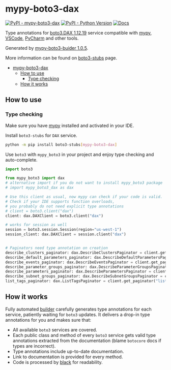 # mypy-boto3-dax

[![PyPI - mypy-boto3-dax](https://img.shields.io/pypi/v/mypy-boto3-dax.svg?color=blue)](https://pypi.org/project/mypy-boto3-dax)
[![PyPI - Python Version](https://img.shields.io/pypi/pyversions/mypy-boto3-dax.svg?color=blue)](https://pypi.org/project/mypy-boto3-dax)
[![Docs](https://img.shields.io/readthedocs/mypy-boto3-builder.svg?color=blue)](https://mypy-boto3-builder.readthedocs.io/)

Type annotations for
[boto3.DAX 1.12.19](https://boto3.amazonaws.com/v1/documentation/api/1.12.19/reference/services/dax.html#DAX) service
compatible with [mypy](https://github.com/python/mypy), [VSCode](https://code.visualstudio.com/),
[PyCharm](https://www.jetbrains.com/pycharm/) and other tools.

Generated by [mypy-boto3-buider 1.0.5](https://github.com/vemel/mypy_boto3_builder).

More information can be found on [boto3-stubs](https://pypi.org/project/boto3-stubs/) page.

- [mypy-boto3-dax](#mypy-boto3-dax)
  - [How to use](#how-to-use)
    - [Type checking](#type-checking)
  - [How it works](#how-it-works)

## How to use

### Type checking

Make sure you have [mypy](https://github.com/python/mypy) installed and activated in your IDE.

Install `boto3-stubs` for `DAX` service.

```bash
python -m pip install boto3-stubs[mypy-boto3-dax]
```

Use `boto3` with `mypy_boto3` in your project and enjoy type checking and auto-complete.

```python
import boto3

from mypy_boto3 import dax
# alternative import if you do not want to install mypy_boto3 package
# import mypy_boto3_dax as dax

# Use this client as usual, now mypy can check if your code is valid.
# Check if your IDE supports function overloads,
# you probably do not need explicit type annotations
# client = boto3.client("dax")
client: dax.DAXClient = boto3.client("dax")

# works for session as well
session = boto3.session.Session(region="us-west-1")
session_client: dax.DAXClient = session.client("dax")


# Paginators need type annotation on creation
describe_clusters_paginator: dax.DescribeClustersPaginator = client.get_paginator("describe_clusters")
describe_default_parameters_paginator: dax.DescribeDefaultParametersPaginator = client.get_paginator("describe_default_parameters")
describe_events_paginator: dax.DescribeEventsPaginator = client.get_paginator("describe_events")
describe_parameter_groups_paginator: dax.DescribeParameterGroupsPaginator = client.get_paginator("describe_parameter_groups")
describe_parameters_paginator: dax.DescribeParametersPaginator = client.get_paginator("describe_parameters")
describe_subnet_groups_paginator: dax.DescribeSubnetGroupsPaginator = client.get_paginator("describe_subnet_groups")
list_tags_paginator: dax.ListTagsPaginator = client.get_paginator("list_tags")
```

## How it works

Fully automated [builder](https://github.com/vemel/mypy_boto3_builder) carefully generates
type annotations for each service, patiently waiting for `boto3` updates. It delivers
a drop-in type annotations for you and makes sure that:

- All available `boto3` services are covered.
- Each public class and method of every `boto3` service gets valid type annotations
  extracted from the documentation (blame `botocore` docs if types are incorrect).
- Type annotations include up-to-date documentation.
- Link to documentation is provided for every method.
- Code is processed by [black](https://github.com/psf/black) for readability.